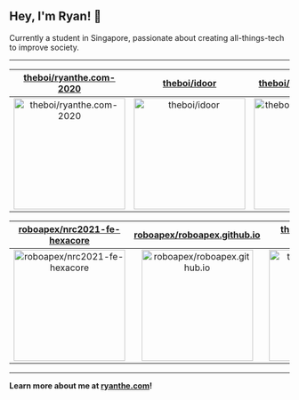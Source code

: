 ## Hey, I'm Ryan! 👋

Currently a student in Singapore, passionate about creating all-things-tech to improve society.

---

| [theboi/ryanthe.com-2020](https://github.com/theboi/ryanthe.com-2020) | [theboi/idoor](https://github.com/theboi/idoor) | [theboi/smp-sstinc-org](https://github.com/theboi/smp-sstinc-org) |
| :-: | :-: | :-: |
| <a href="https://github.com/theboi/ryanthe.com-2020"><img src="https://github.com/theboi/theboi/raw/main/DISPLAY.jpg" alt="theboi/ryanthe.com-2020" title="theboi/ryanthe.com-2020" width="200" height="200"></a> | <a href="https://github.com/theboi/idoor"><img src="https://github.com/theboi/theboi/raw/main/DISPLAY.jpg" alt="theboi/idoor" title="theboi/idoor" width="200" height="200"></a> | <a href="https://github.com/theboi/smp-sstinc-org"><img src="https://github.com/theboi/smp-sstinc-org/raw/main/DISPLAY.jpg" alt="theboi/smp-sstinc-org" title="theboi/smp-sstinc-org" width="200" height="200"></a> |

| [roboapex/nrc2021-fe-hexacore](https://github.com/roboapex/nrc2021-fe-hexacore) | [roboapex/roboapex.github.io](https://github.com/roboapex/roboapex.github.io) | [theboi/competitive-programming](https://github.com/theboi/competitive-programming) |
| :-: | :-: | :-: |
| <a href="https://github.com/roboapex/nrc2021-fe-hexacore"><img src="https://github.com/theboi/theboi/raw/main/DISPLAY.jpg" alt="roboapex/nrc2021-fe-hexacore" title="roboapex/nrc2021-fe-hexacore" width="200" height="200"></a> | <a href="https://github.com/roboapex/roboapex.github.io"><img src="https://github.com/theboi/theboi/raw/main/DISPLAY.jpg" alt="roboapex/roboapex.github.io" title="roboapex/roboapex.github.io" width="200" height="200"></a> | <a href="https://github.com/theboi/competitive-programming"><img src="https://github.com/theboi/theboi/raw/main/DISPLAY.jpg" alt="theboi/competitive-programming" title="theboi/competitive-programming" width="200" height="200"></a> |



---

**Learn more about me at [ryanthe.com](https://www.ryanthe.com)!**